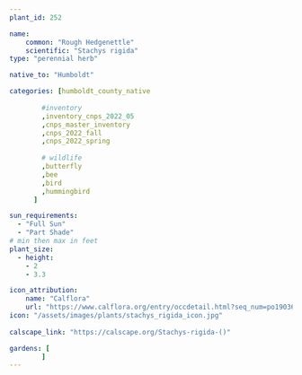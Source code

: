 ```yaml
---
plant_id: 252 

name: 
    common: "Rough Hedgenettle"  
    scientific: "Stachys rigida"   
type: "perennial herb"

native_to: "Humboldt"

categories: [humboldt_county_native
        
        #inventory 
        ,inventory_cnps_2022_05
        ,cnps_master_inventory
        ,cnps_2022_fall
        ,cnps_2022_spring
        
        # wildlife
        ,butterfly
        ,bee
        ,bird
        ,hummingbird 
      ]

sun_requirements:
  - "Full Sun"
  - "Part Shade"
# min then max in feet
plant_size:
  - height: 
    - 2 
    - 3.3

icon_attribution: 
    name: "Calflora"
    url: "https://www.calflora.org/entry/occdetail.html?seq_num=po190364"
icon: "/assets/images/plants/stachys_rigida_icon.jpg"
 
calscape_link: "https://calscape.org/Stachys-rigida-()"

gardens: [
        ]
---
```








